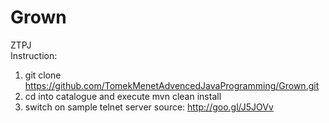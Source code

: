# Grown
ZTPJ <br />
Instruction: <br />
1. git clone https://github.com/TomekMenetAdvencedJavaProgramming/Grown.git <br />
2. cd into catalogue and execute mvn clean install <br />
3. switch on  sample telnet server source: http://goo.gl/J5JOVv <br />
